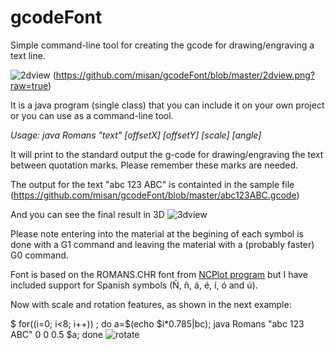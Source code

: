 # gcodeFont
Simple command-line tool for creating the gcode for drawing/engraving a text line.

![2dview](https://www.youtube.com/watch?v=t--c6iU60Fs)
(https://github.com/misan/gcodeFont/blob/master/2dview.png?raw=true)

It is a java program (single class) that you can include it on your own project or you can use as a command-line tool.

*Usage: java Romans "text" [offsetX] [offsetY] [scale] [angle]*

It will print to the standard output the g-code for drawing/engraving the text between quotation marks. Please remember these marks are needed.

The output for the text "abc 123 ABC" is containted in the sample file (https://github.com/misan/gcodeFont/blob/master/abc123ABC.gcode)

And you can see the final result in 3D
![3dview](https://github.com/misan/gcodeFont/blob/master/3dview.png?raw=true)

Please note entering into the material at the begining of each symbol is done with a G1 command and leaving the material with a (probably faster) G0 command.

Font is based on the ROMANS.CHR font from [NCPlot program](http://ncplot.com/stickfont/stickfont.htm) but I have included support for Spanish symbols (Ñ, ñ, á, é, í, ó and ú).

Now with scale and rotation features, as shown in the next example:

$ for((i=0; i<8; i++)) ; do a=$(echo $i*0.785|bc); java Romans "abc 123 ABC" 0 0 0.5 $a; done
![rotate](https://github.com/misan/gcodeFont/blob/master/rotate.png?raw=true)
